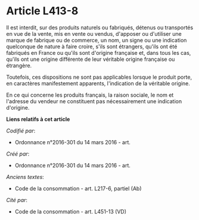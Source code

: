 # Article L413-8

Il est interdit, sur des produits naturels ou fabriqués, détenus ou transportés en vue de la vente, mis en vente ou vendus,
d'apposer ou d'utiliser une marque de fabrique ou de commerce, un nom, un signe ou une indication quelconque de nature à
faire croire, s'ils sont étrangers, qu'ils ont été fabriqués en France ou qu'ils sont d'origine française et, dans tous les
cas, qu'ils ont une origine différente de leur véritable origine française ou étrangère.

Toutefois, ces dispositions ne sont pas applicables lorsque le produit porte, en caractères manifestement apparents,
l'indication de la véritable origine.

En ce qui concerne les produits français, la raison sociale, le nom et l'adresse du vendeur ne constituent pas nécessairement
une indication d'origine.

**Liens relatifs à cet article**

_Codifié par_:

  - Ordonnance n°2016-301 du 14 mars 2016 - art.

_Créé par_:

  - Ordonnance n°2016-301 du 14 mars 2016 - art.

_Anciens textes_:

  - Code de la consommation - art. L217-6, partiel (Ab)

_Cité par_:

  - Code de la consommation - art. L451-13 (VD)
